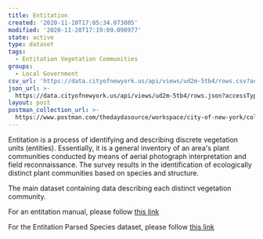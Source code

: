 ```yaml
---
title: Entitation
created: '2020-11-10T17:05:34.073805'
modified: '2020-11-20T17:19:09.090977'
state: active
type: dataset
tags:
  - Entitation Vegetation Communities
groups:
  - Local Government
csv_url: 'https://data.cityofnewyork.us/api/views/ud2m-5tb4/rows.csv?accessType=DOWNLOAD'
json_url: >-
  https://data.cityofnewyork.us/api/views/ud2m-5tb4/rows.json?accessType=DOWNLOAD
layout: post
postman_collection_url: >-
  https://www.postman.com/thedaydasource/workspace/city-of-new-york/collection/15909983-32074359-385e-4b9b-ac30-3c2d346583f5
---
```

Entitation is a process of identifying and describing discrete vegetation units (entities). Essentially, it is a general inventory of an area's plant communities conducted by means of aerial photograph interpretation and field reconnaissance. The survey results in the identification of ecologically distinct plant communities based on species and structure.

The main dataset containing data describing each distinct vegetation community.

For  an entitation manual, please follow <a href="https://drive.google.com/file/d/1YEyJ2JSRSRtWTRMw2RQwxNl_wAZwn5Pw/view">this link</a>

For the Entitation Parsed Species dataset, please follow <a href="https://data.cityofnewyork.us/d/v959-5k2w">this link</a>
